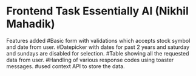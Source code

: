 # Frontend Task Essentially AI (Nikhil Mahadik)

Features added
#Basic form with validations which accepts stock symbol and date from user.
#Datepicker with dates for past 2 years and saturday and sundays are disabled for selection.
#Table showing all the requested data from user.
#Handling of various response codes using toaster messages.
#used context API to store the data.